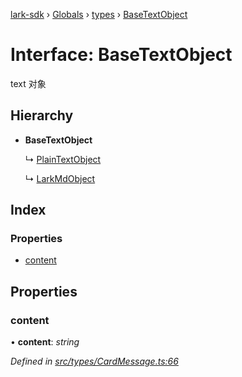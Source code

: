 [lark-sdk](../README.md) › [Globals](../globals.md) › [types](../modules/types.md) › [BaseTextObject](types.basetextobject.md)

# Interface: BaseTextObject

text 对象

## Hierarchy

* **BaseTextObject**

  ↳ [PlainTextObject](types.plaintextobject.md)

  ↳ [LarkMdObject](types.larkmdobject.md)

## Index

### Properties

* [content](types.basetextobject.md#content)

## Properties

###  content

• **content**: *string*

*Defined in [src/types/CardMessage.ts:66](https://github.com/TbhT/lark-sdk/blob/e3605bb/src/types/CardMessage.ts#L66)*
